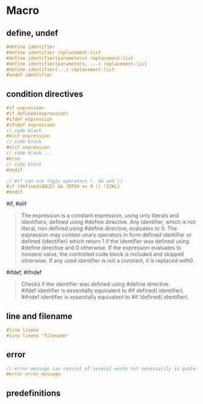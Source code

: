 
# Macro

## define, undef

```c
#define identifier 
#define identifier replacement-list
#define identifier(parameters) replacement-list
#define identifier(parameters, ...) replacement-list
#define identifier(...) replacement-list
#undef identifier
```

## condition directives
```c
#if expression
#if defined(expression)
#ifdef expression
#ifndef expression
// code block
#elif expression
// code block
#elif expression
// code block ...
#else
// code block
#endif

// #if can use logic operators !, && and ||
#if !defined(ABCD) && (EFGH == 0 || !IJKL)
#endif
```

\#if, #elif

> The expression is a constant expression, using only literals and identifiers, defined using #define directive. 
  Any identifier, which is not literal, non defined using #define directive, evaluates to 0.
> The expression may contain unary operators in form defined identifier or defined (identifier) which return 1 
  if the identifier was defined using #define directive and 0 otherwise. If the expression evaluates to nonzero value, 
  the controlled code block is included and skipped otherwise. If any used identifier is not a constant, it is replaced with ​0​.

\#ifdef, #ifndef

> Checks if the identifier was defined using #define directive.  
> \#ifdef identifier is essentially equivalent to #if defined( identifier).  
> \#ifndef identifier is essentially equivalent to #if !defined( identifier).  

## line and filename
```c
#line lineno
#line lineno "filename"
```

## error
```c
// error_message can consist of several words not necessarily in quotes
#error error_message 
```

## predefinitions
```c

```
